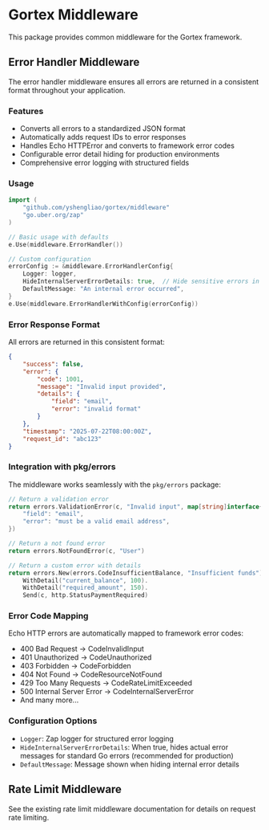 # Gortex Middleware

This package provides common middleware for the Gortex framework.

## Error Handler Middleware

The error handler middleware ensures all errors are returned in a consistent format throughout your application.

### Features

- Converts all errors to a standardized JSON format
- Automatically adds request IDs to error responses
- Handles Echo HTTPError and converts to framework error codes
- Configurable error detail hiding for production environments
- Comprehensive error logging with structured fields

### Usage

```go
import (
    "github.com/yshengliao/gortex/middleware"
    "go.uber.org/zap"
)

// Basic usage with defaults
e.Use(middleware.ErrorHandler())

// Custom configuration
errorConfig := &middleware.ErrorHandlerConfig{
    Logger: logger,
    HideInternalServerErrorDetails: true,  // Hide sensitive errors in production
    DefaultMessage: "An internal error occurred",
}
e.Use(middleware.ErrorHandlerWithConfig(errorConfig))
```

### Error Response Format

All errors are returned in this consistent format:

```json
{
    "success": false,
    "error": {
        "code": 1001,
        "message": "Invalid input provided",
        "details": {
            "field": "email",
            "error": "invalid format"
        }
    },
    "timestamp": "2025-07-22T08:00:00Z",
    "request_id": "abc123"
}
```

### Integration with pkg/errors

The middleware works seamlessly with the `pkg/errors` package:

```go
// Return a validation error
return errors.ValidationError(c, "Invalid input", map[string]interface{}{
    "field": "email",
    "error": "must be a valid email address",
})

// Return a not found error
return errors.NotFoundError(c, "User")

// Return a custom error with details
return errors.New(errors.CodeInsufficientBalance, "Insufficient funds").
    WithDetail("current_balance", 100).
    WithDetail("required_amount", 150).
    Send(c, http.StatusPaymentRequired)
```

### Error Code Mapping

Echo HTTP errors are automatically mapped to framework error codes:

- 400 Bad Request → CodeInvalidInput
- 401 Unauthorized → CodeUnauthorized
- 403 Forbidden → CodeForbidden
- 404 Not Found → CodeResourceNotFound
- 429 Too Many Requests → CodeRateLimitExceeded
- 500 Internal Server Error → CodeInternalServerError
- And many more...

### Configuration Options

- `Logger`: Zap logger for structured error logging
- `HideInternalServerErrorDetails`: When true, hides actual error messages for standard Go errors (recommended for production)
- `DefaultMessage`: Message shown when hiding internal error details

## Rate Limit Middleware

See the existing rate limit middleware documentation for details on request rate limiting.
